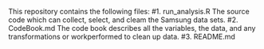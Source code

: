 This repository contains the following files:
#1. run_analysis.R
    The source code which can collect, select, and cleam the Samsung data sets.
#2. CodeBook.md
    The code book describes all the variables, the data, and any transformations or workperformed to clean up data.
#3. README.md
